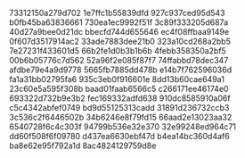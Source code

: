 73312150a279d702
1e7ffc1b55839dfd
927c937ced95d543
b0fb45ba63836661
730ea1ec9992f51f
3c89f333205d687a
40d27a9bee0d21dc
bbecfd744d655646
ec4f08ffbaa9149e
0f607d3517914ac2
33ade7883dee21b0
323a10cd268a2bb5
7e27231f433601d5
66b2fe1d0b3b1b6b
4febb358350a2bf5
00b6b05776c7d562
52a96f2e085f87f7
74ffabbd78dec347
afdbe79e4a9d9778
5665fb7885dd478b
e14b7f762596036d
fa1a31bb02795fa6
935c3eb0f916601e
8dd13b60cae649a1
23c60e5a595f308b
baad01faab6566c5
c266171ee46174e0
693322d732b9e3b2
fec169332adfd638
910dc8585910a06f
c5c4342abfef0749
bd9d55125313cadd
31891d236732ccb3
3c536c2f6446502b
34b6246e8f79fd15
66aad2e13023aa32
6540728f6c4c303f
94799b536e32e370
32e99248ed964c71
dd60f508f6f09780
d437ea6630ebf47d
b4ea14bc360d4af6
ba8e62e95f792a1d
8ac4824129759d8e
